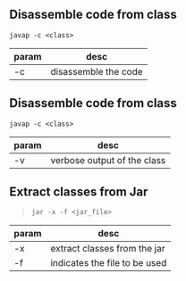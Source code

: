 
## Disassemble code from class

`javap -c <class>`

| param | desc                 |
| ----- | -------------------- |
| -c    | disassemble the code |

## Disassemble code from class

`javap -c <class>`

| param  | desc                        |
| ------ | --------------------------- |
| -v     | verbose output of the class |

## Extract classes from Jar

> `jar -x -f <jar_file>`

| param  | desc                          |
| ------ | ----------------------------- |
| -x     | extract classes from the jar  |
| -f     | indicates the file to be used |
